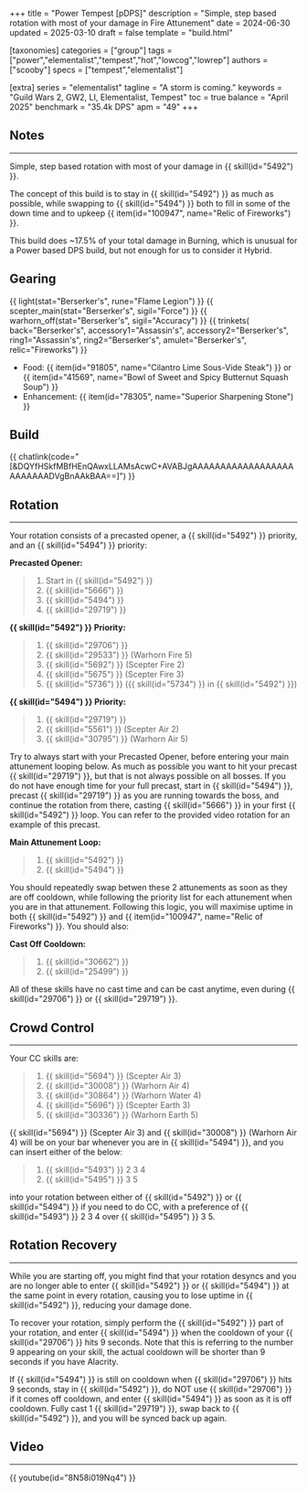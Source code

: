 +++
title = "Power Tempest [pDPS]"
description = "Simple, step based rotation with most of your damage in Fire Attunement"
date = 2024-06-30
updated = 2025-03-10
draft = false
template = "build.html"

[taxonomies]
categories = ["group"]
tags = ["power","elementalist","tempest","hot","lowcog","lowrep"]
authors = ["scooby"]
specs = ["tempest","elementalist"]

[extra]
series = "elementalist"
tagline = "A storm is coming."
keywords = "Guild Wars 2, GW2, LI, Elementalist, Tempest"
toc = true
balance = "April 2025"
benchmark = "35.4k DPS"
apm = "49"
+++

## Notes

---

Simple, step based rotation with most of your damage in {{ skill(id="5492") }}.

The concept of this build is to stay in {{ skill(id="5492") }} as much as possible, while swapping to {{ skill(id="5494") }} both to fill in some of the down time and to upkeep {{ item(id="100947", name="Relic of Fireworks") }}.

This build does ~17.5% of your total damage in Burning, which is unusual for a Power based DPS build, but not enough for us to consider it Hybrid.

## Gearing

{{ light(stat="Berserker's", rune="Flame Legion") }}
{{ scepter_main(stat="Berserker's", sigil="Force") }}
{{ warhorn_off(stat="Berserker's", sigil="Accuracy") }}
{{ trinkets(
	back="Berserker's",
	accessory1="Assassin's",
	accessory2="Berserker's",
	ring1="Assassin's",
	ring2="Berserker's",
	amulet="Berserker's",
	relic="Fireworks") }}

- Food: {{ item(id="91805", name="Cilantro Lime Sous-Vide Steak") }} or {{ item(id="41569", name="Bowl of Sweet and Spicy Butternut Squash Soup") }}
- Enhancement: {{ item(id="78305", name="Superior Sharpening Stone") }}

## Build

{{ chatlink(code="[&DQYfHSkfMBfHEnQAwxLLAMsAcwC+AVABJgAAAAAAAAAAAAAAAAAAAAAAAAADVgBnAAkBAA==]") }}


## Rotation

---

Your rotation consists of a precasted opener, a {{ skill(id="5492") }} priority, and an {{ skill(id="5494") }} priority:

**Precasted Opener:**
> 1. Start in {{ skill(id="5492") }}
> 1. {{ skill(id="5666") }}
> 1. {{ skill(id="5494") }}
> 1. {{ skill(id="29719") }}

**{{ skill(id="5492") }} Priority:**
> 1. {{ skill(id="29706") }}
> 2. {{ skill(id="29533") }} (Warhorn Fire 5)
> 3. {{ skill(id="5692") }} (Scepter Fire 2)
> 4. {{ skill(id="5675") }} (Scepter Fire 3)
> 5. {{ skill(id="5736") }} ({{ skill(id="5734") }} in {{ skill(id="5492") }})

**{{ skill(id="5494") }} Priority:**
> 1. {{ skill(id="29719") }}
> 2. {{ skill(id="5561") }} (Scepter Air 2)
> 3. {{ skill(id="30795") }} (Warhorn Air 5)

Try to always start with your Precasted Opener, before entering your main attunement looping below. As much as possible you want to hit your precast {{ skill(id="29719") }}, but that is not always possible on all bosses. If you do not have enough time for your full precast, start in {{ skill(id="5494") }}, precast {{ skill(id="29719") }} as you are running towards the boss, and continue the rotation from there, casting {{ skill(id="5666") }} in your first {{ skill(id="5492") }} loop. You can refer to the provided video rotation for an example of this precast.

**Main Attunement Loop:**
> 1. {{ skill(id="5492") }}
> 2. {{ skill(id="5494") }}

You should repeatedly swap betwen these 2 attunements as soon as they are off cooldown, while following the priority list for each attunement when you are in that attunement. Following this logic, you will maximise uptime in both {{ skill(id="5492") }} and {{ item(id="100947", name="Relic of Fireworks") }}. You should also:

**Cast Off Cooldown:**
> 1. {{ skill(id="30662") }}
> 1. {{ skill(id="25499") }}

All of these skills have no cast time and can be cast anytime, even during {{ skill(id="29706") }} or {{ skill(id="29719") }}.

## Crowd Control

---

Your CC skills are:
> 1. {{ skill(id="5694") }} (Scepter Air 3)
> 1. {{ skill(id="30008") }} (Warhorn Air 4)
> 1. {{ skill(id="30864") }} (Warhorn Water 4)
> 1. {{ skill(id="5696") }} (Scepter Earth 3)
> 1. {{ skill(id="30336") }} (Warhorn Earth 5)

{{ skill(id="5694") }} (Scepter Air 3) and {{ skill(id="30008") }} (Warhorn Air 4) will be on your bar whenever you are in {{ skill(id="5494") }}, and you can insert either of the below:
> 1. {{ skill(id="5493") }} 2 3 4
> 1. {{ skill(id="5495") }} 3 5

into your rotation between either of {{ skill(id="5492") }} or {{ skill(id="5494") }} if you need to do CC, with a preference of {{ skill(id="5493") }} 2 3 4 over {{ skill(id="5495") }} 3 5.

## Rotation Recovery

---

While you are starting off, you might find that your rotation desyncs and you are no longer able to enter {{ skill(id="5492") }} or {{ skill(id="5494") }} at the same point in every rotation, causing you to lose uptime in {{ skill(id="5492") }}, reducing your damage done.

To recover your rotation, simply perform the {{ skill(id="5492") }} part of your rotation, and enter {{ skill(id="5494") }} when the cooldown of your {{ skill(id="29706") }} hits 9 seconds. Note that this is referring to the number 9 appearing on your skill, the actual cooldown will be shorter than 9 seconds if you have Alacrity.

If {{ skill(id="5494") }} is still on cooldown when {{ skill(id="29706") }} hits 9 seconds, stay in {{ skill(id="5492") }}, do NOT use {{ skill(id="29706") }} if it comes off cooldown, and enter {{ skill(id="5494") }} as soon as it is off cooldown. Fully cast 1 {{ skill(id="29719") }}, swap back to {{ skill(id="5492") }}, and you will be synced back up again.

## Video

---

{{ youtube(id="8N58i019Nq4") }}
